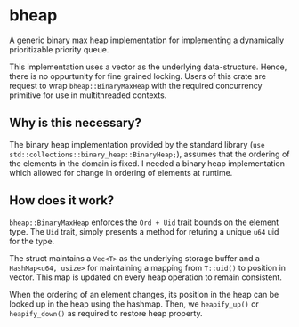 # bheap

A generic binary max heap implementation for implementing a dynamically prioritizable priority queue.

This implementation uses a vector as the underlying data-structure. Hence, there is no oppurtunity
for fine grained locking. Users of this crate are request to wrap `bheap::BinaryMaxHeap` with the
required concurrency primitive for use in multithreaded contexts.

## Why is this necessary?
The binary heap implementation provided by the standard library (`use std::collections::binary_heap::BinaryHeap;`),
assumes that the ordering of the elements in the domain is fixed. I needed a binary heap implementation which allowed
for change in ordering of elements at runtime.

## How does it work?
`bheap::BinaryMaxHeap` enforces the `Ord + Uid` trait bounds on the element type. The `Uid` trait, simply
presents a method for returing a unique `u64` uid for the type.

The struct maintains a `Vec<T>` as the underlying storage buffer and a `HashMap<u64, usize>` for maintaining a
mapping from `T::uid()` to position in vector. This map is updated on every heap operation to remain consistent.

When the ordering of an element changes, its position in the heap can be looked up in the heap using the
hashmap. Then, we `heapify_up()` or `heapify_down()` as required to restore heap property.